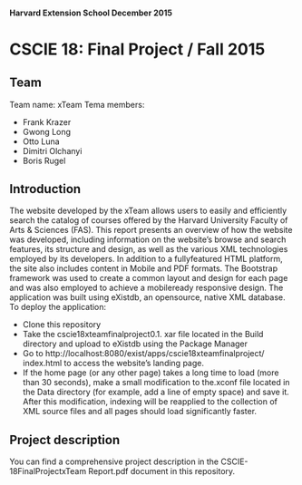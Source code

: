 #### Harvard Extension School December 2015
# CSCIE 18: Final Project / Fall 2015

## Team
Team name: xTeam
Tema members: 
* Frank Krazer
* Gwong Long
* Otto Luna
* Dimitri Olchanyi
* Boris Rugel

## Introduction
The website developed by the xTeam allows users to easily and efficiently search the
catalog of courses offered by the Harvard University Faculty of Arts & Sciences (FAS).
This report presents an overview of how the website was developed, including
information on the website’s browse and search features, its structure and design, as
well as the various XML technologies employed by its developers. In addition to a
fullyfeatured
HTML platform, the site also includes content in Mobile and PDF formats.
The Bootstrap framework was used to create a common layout and design for each
page and was also employed to achieve a mobileready
responsive design.
The application was built using eXistdb, an opensource,
native XML database.
To deploy the application:
* Clone this repository
* Take the cscie18xteamfinalproject0.1.
xar file located in the Build directory and
upload to eXistdb using the Package Manager
* Go to http://localhost:8080/exist/apps/cscie18xteamfinalproject/
index.html to
access the website’s landing page.
* If the home page (or any other page) takes a long time to load (more than 30
seconds), make a small modification to the.xconf file located in the Data directory
(for example, add a line of empty space) and save it. After this modification,
indexing will be reapplied to the collection of XML source files and all pages
should load significantly faster.

## Project description
You can find a comprehensive project description in the CSCIE-18FinalProjectxTeam Report.pdf document in this repository.